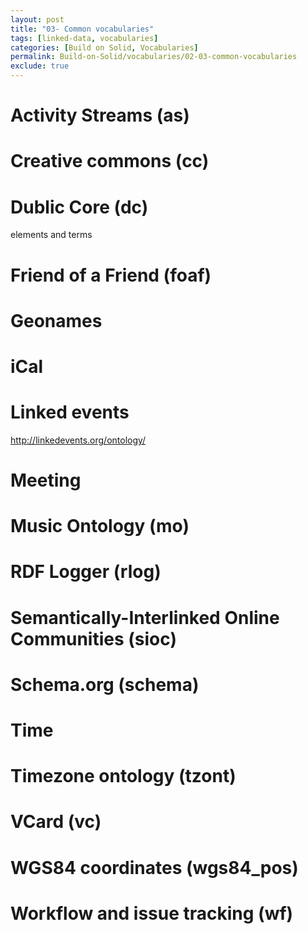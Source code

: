 ```yaml
---
layout: post
title: "03- Common vocabularies"
tags: [linked-data, vocabularies]
categories: [Build on Solid, Vocabularies]
permalink: Build-on-Solid/vocabularies/02-03-common-vocabularies
exclude: true
---
```


# <a id="as"/> Activity Streams (as)

# <a id="cc"/> Creative commons (cc)

# <a id="dc"/> Dublic Core (dc)

elements and terms

# <a id="foaf"/> Friend of a Friend (foaf)

# <a id="geonames"/> Geonames

# <a id="ical"/> iCal

# <a id="levt"/> Linked events

http://linkedevents.org/ontology/

# <a id="meeting"/> Meeting

# <a id="mo"/> Music Ontology (mo)

# <a id="rlog"/> RDF Logger (rlog)

# <a id="sioc"/> Semantically-Interlinked Online Communities (sioc)

# <a id="schema"/> Schema.org (schema)

# <a id="time"/> Time

# <a id="tzont"/> Timezone ontology (tzont)

# <a id="vc"/> VCard (vc)

# <a id="wgs84"/> WGS84 coordinates (wgs84_pos)

# <a id="wf"/> Workflow and issue tracking (wf)

